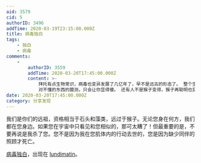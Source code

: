 ```yaml
---
aid: 3579
cid: 5
authorID: 3496
addTime: 2020-03-19T23:15:00.000Z
title: 病毒独白
tags:
    - 独白
    - 病毒
comments:
    -
        authorID: 3559
        addTime: 2020-03-20T17:45:00.000Z
        content: >-
            拜托有点生物常识，病毒也变异发展了几亿年了，早不是远古的形态了。 整个生物界也都是不断演化被选择，后代大概率比前代更强。
            对不懂的东西的臆测，只会让你显得傻。 还有人不是猴子变得，猴子再聪明也变不成人。
date: 2020-03-20T17:45:00.000Z
category: 分享发现
---
```


我们是你们的远祖，资格相当于石头和藻类，远过于猴子。无论您身在何方，我们都在您身边。如果您在宇宙中只看见和您相似的，那可太糟了！但最重要的是，不要再说是我杀了您。您不是因为我在您肌体内的行动去世的，您是因为缺少同伴的照顾才死亡。

[病毒独白](https://lundi.am/%E7%97%85%E6%AF%92%E7%8B%AC%E7%99%BD)，出现在 [lundimatin](lundi.am)。
